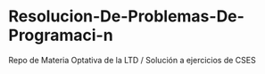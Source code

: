 # Resolucion-De-Problemas-De-Programaci-n
Repo de Materia Optativa de la LTD / Solución a ejercicios de CSES 
